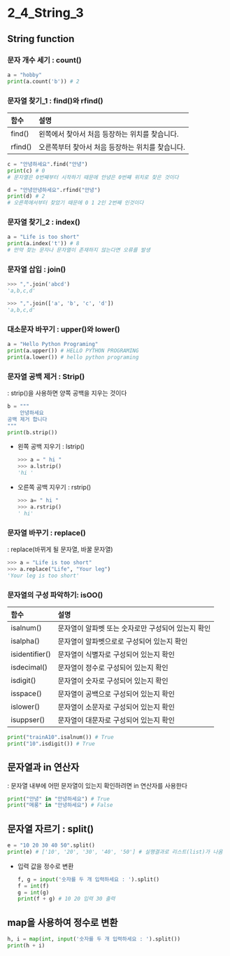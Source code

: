 # 2\_4\_String\_3

## String function

### 문자 개수 세기 : count\(\)

```python
a = "hobby"
print(a.count('b')) # 2
```

### 문자열 찾기\_1 : find\(\)와 rfind\(\)

| 함수 | 설명 |
| :--- | :--- |
| find\(\) | 왼쪽에서 찾아서 처음 등장하는 위치를 찾습니다. |
| rfind\(\) | 오른쪽부터 찾아서 처음 등장하는 위치를 찾습니다. |

```python
c = "안녕하세요".find("안녕") 
print(c) # 0 
# 문자열은 0번째부터 시작하기 때문에 안녕은 0번쨰 위치로 찾은 것이다
```

```python
d = "안녕안녕하세요".rfind("안녕")
print(d) # 2 
# 오른쪽에서부터 찾았기 때문에 0 1 2인 2번째 인것이다
```

### 문자열 찾기\_2 : index\(\)

```python
a = "Life is too short"
print(a.index('t')) # 8
# 만약 찾는 문자나 문자열이 존재하지 않는다면 오류를 발생
```

### 문자열 삽입 : join\(\)

```python
>>> ",".join('abcd')
'a,b,c,d'

>>> ",".join(['a', 'b', 'c', 'd'])
'a,b,c,d'
```

### 대소문자 바꾸기 : upper\(\)와 lower\(\)

```python
a = "Hello Python Programing"
print(a.upper()) # HELLO PYTHON PROGRAMING
print(a.lower()) # hello python programing
```

### 문자열 공백 제거 : Strip\(\)

: strip\(\)을 사용하면 양쪽 공백을 지우는 것이다

```python
b = """
    안녕하세요 
공백 제거 합니다
"""
print(b.strip())
```

* 왼쪽 공백 지우기 : lstrip\(\)

  ```python
  >>> a = " hi "
  >>> a.lstrip()
  'hi '
  ```

* 오른쪽 공백 지우기 : rstrip\(\)

  ```python
  >>> a= " hi "
  >>> a.rstrip()
  ' hi'
  ```

### 문자열 바꾸기 : replace\(\)

: replace\(바뀌게 될 문자열, 바꿀 문자열\)

```python
>>> a = "Life is too short"
>>> a.replace("Life", "Your leg")
'Your leg is too short'
```

### 문자열의 구성 파악하기: isOO\(\)

| 함수 | 설명 |
| :--- | :--- |
| isalnum\(\) | 문자열이 알파벳 또는 숫자로만 구성되어 있는지 확인 |
| isalpha\(\) | 문자열이 알파벳으로로 구성되어 있는지 확인 |
| isidentifier\(\) | 문자열이 식별자로 구성되어 있는지 확인 |
| isdecimal\(\) | 문자열이 정수로 구성되어 있는지 확인 |
| isdigit\(\) | 문자열이 숫자로 구성되어 있는지 확인 |
| isspace\(\) | 문자열이 공백으로 구성되어 있는지 확인 |
| islower\(\) | 문자열이 소문자로 구성되어 있는지 확인 |
| isuppser\(\) | 문자열이 대문자로 구성되어 있는지 확인 |

```python
print("trainA10".isalnum()) # True
print("10".isdigit()) # True
```

## 문자열과 in 연산자

: 문자열 내부에 어떤 문자열이 있는지 확인하려면 in 연산자를 사용한다

```python
print("안녕" in "안녕하세요") # True
print("메롱" in "안녕하세요") # False
```

## 문자열 자르기 : split\(\)

```python
e = "10 20 30 40 50".split()
print(e) # ['10', '20', '30', '40', '50'] # 실행결과로 리스트(list)가 나옴
```

* 입력 값을 정수로 변환 

  ```python
  f, g = input('숫자를 두 개 입력하세요 : ').split()
  f = int(f)
  g = int(g)
  print(f + g) # 10 20 입력 30 출력
  ```

## map을 사용하여 정수로 변환

```python
h, i = map(int, input('숫자를 두 개 입력하세요 : ').split())
print(h + i)
```

